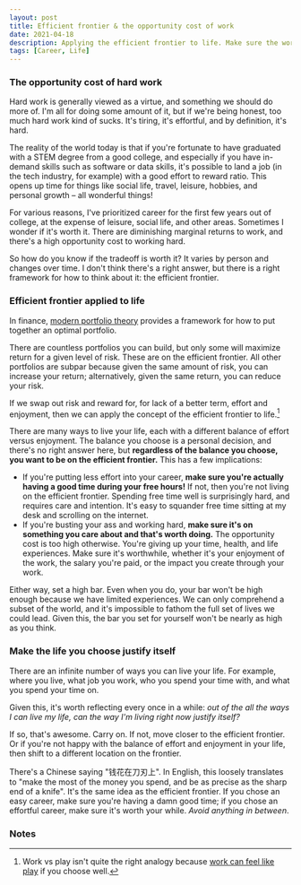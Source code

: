 ```yaml
---
layout: post
title: Efficient frontier & the opportunity cost of work
date: 2021-04-18
description: Applying the efficient frontier to life. Make sure the work you do is worth your while.
tags: [Career, Life]
---
```

### The opportunity cost of hard work
Hard work is generally viewed as a virtue, and something we should do more of. I'm all for doing some amount of it, but if we're being honest, too much hard work kind of sucks. It's tiring, it's effortful, and by definition, it's hard.

The reality of the world today is that if you're fortunate to have graduated with a STEM degree from a good college, and especially if you have in-demand skills such as software or data skills, it's possible to land a job (in the tech industry, for example) with a good effort to reward ratio. This opens up time for things like social life, travel, leisure, hobbies, and personal growth – all wonderful things!

For various reasons, I've prioritized career for the first few years out of college, at the expense of leisure, social life, and other areas. Sometimes I wonder if it's worth it. There are diminishing marginal returns to work, and there's a high opportunity cost to working hard.

So how do you know if the tradeoff is worth it? It varies by person and changes over time. I don't think there's a right answer, but there is a right framework for how to think about it: the efficient frontier.

### Efficient frontier applied to life
In finance, [modern portfolio theory](https://en.wikipedia.org/wiki/Modern_portfolio_theory) provides a framework for how to put together an optimal portfolio.

There are countless portfolios you can build, but only some will maximize return for a given level of risk. These are on the efficient frontier. All other portfolios are subpar because given the same amount of risk, you can increase your return; alternatively, given the same return, you can reduce your risk.

If we swap out risk and reward for, for lack of a better term, effort and enjoyment, then we can apply the concept of the efficient frontier to life.[^1]

There are many ways to live your life, each with a different balance of effort versus enjoyment. The balance you choose is a personal decision, and there's no right answer here, but **regardless of the balance you choose,  you want to be on the efficient frontier.** This has a few implications:
- If you're putting less effort into your career, __make sure you're actually having a good time during your free hours!__ If not, then you're not living on the efficient frontier. Spending free time well is surprisingly hard, and requires care and intention. It's easy to squander free time sitting at my desk and scrolling on the internet.
- If you're busting your ass and working hard, __make sure it's on something you care about and that's worth doing.__ The opportunity cost is too high otherwise. You're giving up your time, health, and life experiences. Make sure it's worthwhile, whether it's your enjoyment of the work, the salary you're paid, or the impact you create through your work.

Either way, set a high bar. Even when you do, your bar won't be high enough because we have limited experiences. We can only comprehend a subset of the world, and it's impossible to fathom the full set of lives we could lead. Given this, the bar you set for yourself won't be nearly as high as you think.

### Make the life you choose justify itself
There are an infinite number of ways you can live your life. For example, where you live, what job you work, who you spend your time with, and what you spend your time on.

Given this, it's worth reflecting every once in a while: _out of the all the ways I can live my life, can the way I'm living right now justify itself?_

If so, that's awesome. Carry on. If not, move closer to the efficient frontier. Or if you're not happy with the balance of effort and enjoyment in your life, then shift to a different location on the frontier.

There's a Chinese saying "钱花在刀刃上". In English, this loosely translates to "make the most of the money you spend, and be as precise as the sharp end of a knife". It's the same idea as the efficient frontier. If you chose an easy career, make sure you're having a damn good time; if you chose an effortful career, make sure it's worth your while. _Avoid anything in between_.

### Notes
[^1]: Work vs play isn't quite the right analogy because [work can feel like play](https://twitter.com/naval/status/1337144251403014144) if you choose well.
